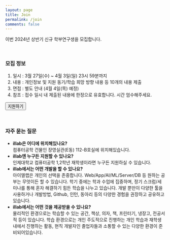 ```yaml
---
layout: page
title: Join
permalink: /join
comments: false
---
```


이번 2024년 상반기 신규 학부연구생을 모집합니다.

<br>

### 모집 정보

1. 일시 : 3월 27일(수) ~ 4월 3일(일) 23시 59분까지
2. 내용 : 개인정보 및 지원 동기/학습 희망 방향 내용 등 10개의 내용 제출
3. 면접 : 별도 안내 (4월 4일(목) 예정)
4. 참조 : 접수 일시 내 제출된 내용에 한정으로 유효합니다. 시간 엄수해주세요.

<a href="https://forms.gle/hkKCTevAvMsXR9VG9" target="_blank"><button type="button" class="btn btn-info w-100">지원하기</button></a>

<br>

### 자주 묻는 질문
- <b>illab은 어디에 위치해있나요?</b><br>컴퓨터공학 건물인 장영실관(E동) 112-B호실에 위치해있습니다.
- <b>illab엔 누구든 지원할 수 있나요?</b><br>인제대학교 컴퓨터공학 1,2학년 재학생이라면 누구든 지원하실 수 있습니다.
- <b>illab에서는 어떤 개발을 할 수 있나요?</b><br>아이엘랩은 개인의 선택을 존중합니다. Web/App/AI/ML/Server/DB 등 원하는 공부는 무엇이든 할 수 있습니다. 학기 중에는 학과 수업에 집중하며, 정기 스크럼/세미나를 통해 혼자 해결하기 힘든 학습을 나누고 있습니다. 개발 뿐만이 다양한 툴을 사용하거나 개발방법, Github, 인턴, 동아리 등의 다양한 경험을 권장하고 공유하고 있습니다.
- <b>illab에서는 어떤 것을 제공받을 수 있나요?</b><br>물리적인 환경으로는 학습할 수 있는 공간, 책상, 의자, 책, 프린터기, 냉장고, 전공서적 등이 있습니다. 학습 환경으로는 개인 주도적으로 진행하는 개인 학습과 재학생내에서 진행하는 활동, 현직 개발자인 졸업자들과 소통할 수 있는 다양한 환경이 준비되어있습니다.